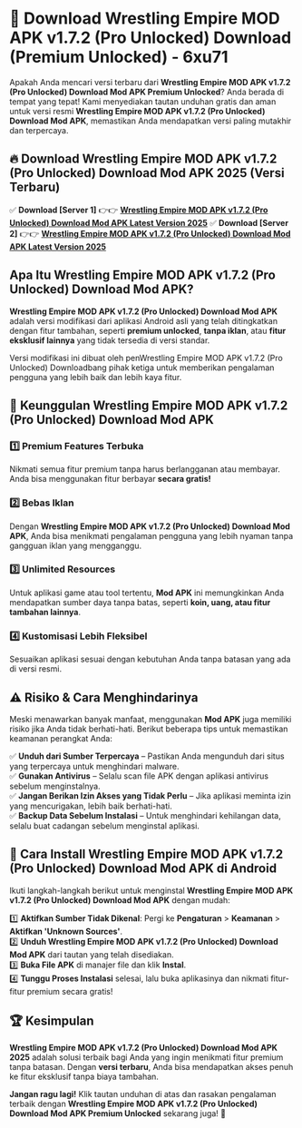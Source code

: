 # 🎯 Download Wrestling Empire MOD APK v1.7.2 (Pro Unlocked) Download (Premium Unlocked) -  6xu71

Apakah Anda mencari versi terbaru dari **Wrestling Empire MOD APK v1.7.2 (Pro Unlocked) Download Mod APK Premium Unlocked**? Anda berada di tempat yang tepat! Kami menyediakan tautan unduhan gratis dan aman untuk versi resmi **Wrestling Empire MOD APK v1.7.2 (Pro Unlocked) Download Mod APK**, memastikan Anda mendapatkan versi paling mutakhir dan terpercaya.

## 🔥 Download Wrestling Empire MOD APK v1.7.2 (Pro Unlocked) Download Mod APK 2025 (Versi Terbaru)

✅ **Download [Server 1]** 👉👉 [**Wrestling Empire MOD APK v1.7.2 (Pro Unlocked) Download Mod APK Latest Version 2025**](https://momento.my/?title=Wrestling_Empire_MOD_APK_v1.7.2_(Pro_Unlocked)_Download)  
✅ **Download [Server 2]** 👉👉 [**Wrestling Empire MOD APK v1.7.2 (Pro Unlocked) Download Mod APK Latest Version 2025**](https://momento.my/?title=Wrestling_Empire_MOD_APK_v1.7.2_(Pro_Unlocked)_Download)  

## Apa Itu Wrestling Empire MOD APK v1.7.2 (Pro Unlocked) Download Mod APK?

**Wrestling Empire MOD APK v1.7.2 (Pro Unlocked) Download Mod APK** adalah versi modifikasi dari aplikasi Android asli yang telah ditingkatkan dengan fitur tambahan, seperti **premium unlocked**, **tanpa iklan**, atau **fitur eksklusif lainnya** yang tidak tersedia di versi standar.

Versi modifikasi ini dibuat oleh penWrestling Empire MOD APK v1.7.2 (Pro Unlocked) Downloadbang pihak ketiga untuk memberikan pengalaman pengguna yang lebih baik dan lebih kaya fitur.

## 🎯 Keunggulan Wrestling Empire MOD APK v1.7.2 (Pro Unlocked) Download Mod APK

### 1️⃣ Premium Features Terbuka
Nikmati semua fitur premium tanpa harus berlangganan atau membayar. Anda bisa menggunakan fitur berbayar **secara gratis!**

### 2️⃣ Bebas Iklan
Dengan **Wrestling Empire MOD APK v1.7.2 (Pro Unlocked) Download Mod APK**, Anda bisa menikmati pengalaman pengguna yang lebih nyaman tanpa gangguan iklan yang mengganggu.

### 3️⃣ Unlimited Resources
Untuk aplikasi game atau tool tertentu, **Mod APK** ini memungkinkan Anda mendapatkan sumber daya tanpa batas, seperti **koin, uang, atau fitur tambahan lainnya**.

### 4️⃣ Kustomisasi Lebih Fleksibel
Sesuaikan aplikasi sesuai dengan kebutuhan Anda tanpa batasan yang ada di versi resmi.

## ⚠️ Risiko & Cara Menghindarinya

Meski menawarkan banyak manfaat, menggunakan **Mod APK** juga memiliki risiko jika Anda tidak berhati-hati. Berikut beberapa tips untuk memastikan keamanan perangkat Anda:

✅ **Unduh dari Sumber Terpercaya** – Pastikan Anda mengunduh dari situs yang terpercaya untuk menghindari malware.  
✅ **Gunakan Antivirus** – Selalu scan file APK dengan aplikasi antivirus sebelum menginstalnya.  
✅ **Jangan Berikan Izin Akses yang Tidak Perlu** – Jika aplikasi meminta izin yang mencurigakan, lebih baik berhati-hati.  
✅ **Backup Data Sebelum Instalasi** – Untuk menghindari kehilangan data, selalu buat cadangan sebelum menginstal aplikasi.

## 📌 Cara Install Wrestling Empire MOD APK v1.7.2 (Pro Unlocked) Download Mod APK di Android

Ikuti langkah-langkah berikut untuk menginstal **Wrestling Empire MOD APK v1.7.2 (Pro Unlocked) Download Mod APK** dengan mudah:

1️⃣ **Aktifkan Sumber Tidak Dikenal**: Pergi ke **Pengaturan** > **Keamanan** > **Aktifkan 'Unknown Sources'**.  
2️⃣ **Unduh Wrestling Empire MOD APK v1.7.2 (Pro Unlocked) Download Mod APK** dari tautan yang telah disediakan.  
3️⃣ **Buka File APK** di manajer file dan klik **Instal**.  
4️⃣ **Tunggu Proses Instalasi** selesai, lalu buka aplikasinya dan nikmati fitur-fitur premium secara gratis!

## 🏆 Kesimpulan

**Wrestling Empire MOD APK v1.7.2 (Pro Unlocked) Download Mod APK 2025** adalah solusi terbaik bagi Anda yang ingin menikmati fitur premium tanpa batasan. Dengan **versi terbaru**, Anda bisa mendapatkan akses penuh ke fitur eksklusif tanpa biaya tambahan.

**Jangan ragu lagi!** Klik tautan unduhan di atas dan rasakan pengalaman terbaik dengan **Wrestling Empire MOD APK v1.7.2 (Pro Unlocked) Download Mod APK Premium Unlocked** sekarang juga! 🚀
